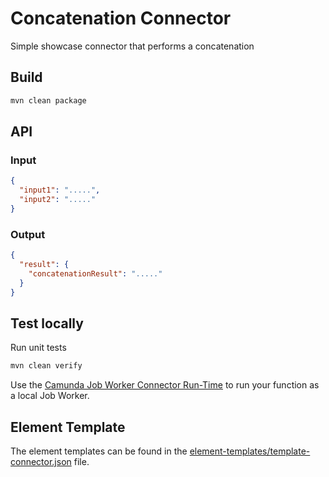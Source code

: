 


# Concatenation Connector

Simple showcase connector that performs a concatenation

## Build

```bash
mvn clean package
```

## API

### Input

```json
{
  "input1": ".....",
  "input2": "....."
}
```

### Output

```json
{
  "result": {
    "concatenationResult": "....."
  }
}
```

## Test locally

Run unit tests

```bash
mvn clean verify
```

Use the [Camunda Job Worker Connector Run-Time](https://github.com/camunda/connector-framework/tree/main/runtime-job-worker) to run your function as a local Job Worker.

## Element Template

The element templates can be found in the [element-templates/template-connector.json](element-templates/template-connector.json) file.
